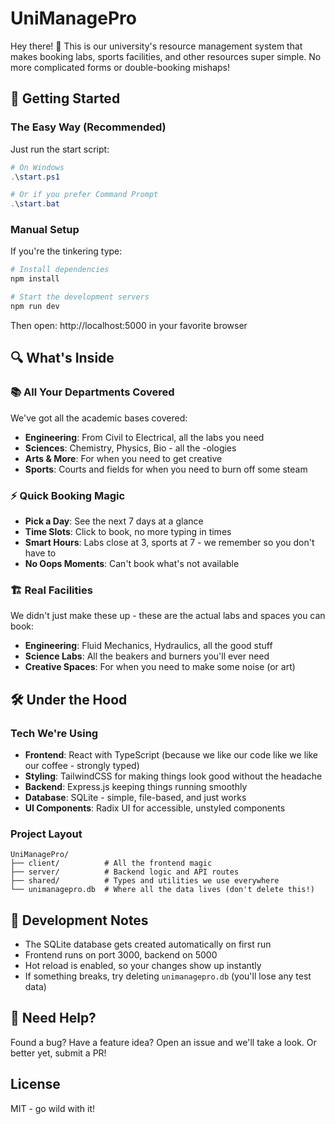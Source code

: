 # UniManagePro

Hey there! 👋 This is our university's resource management system that makes booking labs, sports facilities, and other resources super simple. No more complicated forms or double-booking mishaps!

## 🚀 Getting Started

### The Easy Way (Recommended)
Just run the start script:
```powershell
# On Windows
.\start.ps1

# Or if you prefer Command Prompt
.\start.bat
```

### Manual Setup
If you're the tinkering type:
```bash
# Install dependencies
npm install

# Start the development servers
npm run dev
```
Then open: http://localhost:5000 in your favorite browser

## 🔍 What's Inside

### 📚 All Your Departments Covered
We've got all the academic bases covered:
- **Engineering**: From Civil to Electrical, all the labs you need
- **Sciences**: Chemistry, Physics, Bio - all the -ologies
- **Arts & More**: For when you need to get creative
- **Sports**: Courts and fields for when you need to burn off some steam

### ⚡ Quick Booking Magic
- **Pick a Day**: See the next 7 days at a glance
- **Time Slots**: Click to book, no more typing in times
- **Smart Hours**: Labs close at 3, sports at 7 - we remember so you don't have to
- **No Oops Moments**: Can't book what's not available

### 🏗️ Real Facilities
We didn't just make these up - these are the actual labs and spaces you can book:
- **Engineering**: Fluid Mechanics, Hydraulics, all the good stuff
- **Science Labs**: All the beakers and burners you'll ever need
- **Creative Spaces**: For when you need to make some noise (or art)

## 🛠️ Under the Hood

### Tech We're Using
- **Frontend**: React with TypeScript (because we like our code like we like our coffee - strongly typed)
- **Styling**: TailwindCSS for making things look good without the headache
- **Backend**: Express.js keeping things running smoothly
- **Database**: SQLite - simple, file-based, and just works
- **UI Components**: Radix UI for accessible, unstyled components

### Project Layout
```
UniManagePro/
├── client/          # All the frontend magic
├── server/          # Backend logic and API routes
├── shared/          # Types and utilities we use everywhere
└── unimanagepro.db  # Where all the data lives (don't delete this!)
```

## 🚧 Development Notes

- The SQLite database gets created automatically on first run
- Frontend runs on port 3000, backend on 5000
- Hot reload is enabled, so your changes show up instantly
- If something breaks, try deleting `unimanagepro.db` (you'll lose any test data)

## 📝 Need Help?

Found a bug? Have a feature idea? Open an issue and we'll take a look. Or better yet, submit a PR!

## License

MIT - go wild with it!
